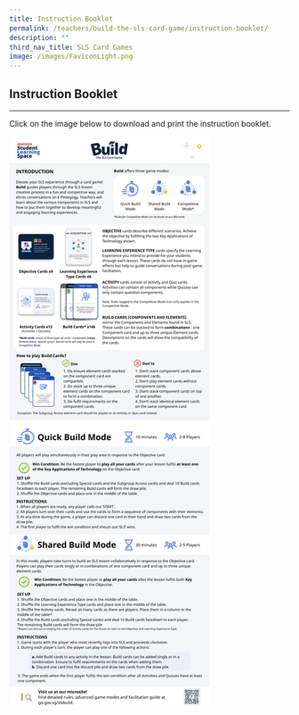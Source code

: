 ```yaml
---
title: Instruction Booklet
permalink: /teachers/build-the-sls-card-game/instruction-booklet/
description: ""
third_nav_title: SLS Card Games
image: /images/FaviconLight.png
---
```

<h2 id="instruction-booklet">Instruction Booklet</h2>
<hr>
<p>Click on the image below to download and print the instruction booklet.</p>
<a href="https://go.gov.sg/build-instructionsheet"><img src="/images/SLS%20Build/instructionbooklet.png">
</a>